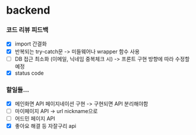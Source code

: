 # backend

### 코드 리뷰 피드백

- [x] import 간결화
- [x] 반복되는 try-catch문 -> 미들웨어나 wrapper 함수 사용
- [ ] DB 접근 최소화 (이메일, 닉네임 중복체크 시) -> 프론트 구현 방향에 따라 수정할 예정
- [x] status code

### 할일들...

- [x] 메인화면 API 페이지네이션 구현 -> 구현되면 API 분리해야함
- [ ] 마이페이지 API -> url nickname으로
- [ ] 어드민 페이지 API
- [x] 좋아요 해결 등 자잘구리 api

